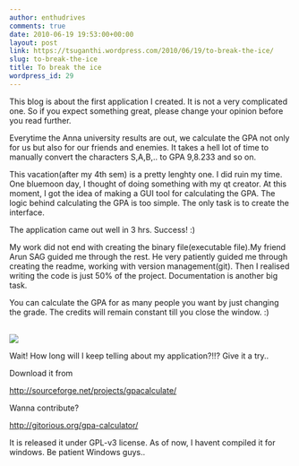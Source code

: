 ```yaml
---
author: enthudrives
comments: true
date: 2010-06-19 19:53:00+00:00
layout: post
link: https://tsuganthi.wordpress.com/2010/06/19/to-break-the-ice/
slug: to-break-the-ice
title: To break the ice
wordpress_id: 29
---
```


This blog is about the first application I created. It is not a very complicated one. So if you expect something great, please change your opinion before you read further. 

Everytime the Anna university results are out, we calculate the GPA not only for us but also for our friends and enemies. It takes a hell lot of time to manually convert the characters S,A,B,.. to GPA 9,8.233 and so on.

This vacation(after my 4th sem) is a pretty lenghty one. I did ruin my time. One bluemoon day, I thought of doing something with my qt creator. At this moment, I got the idea of making a GUI tool for calculating the GPA. The logic behind calculating the GPA is too simple. The only task is to create the interface. 

The application came out well in 3 hrs. Success! :)

My work did not end with creating the binary file(executable file).My friend Arun SAG guided me through the rest. He very patiently guided me through creating the readme, working with version management(git). Then I realised writing the code is just 50% of the project. Documentation is another big task. 

You can calculate the GPA for as many people you want by just changing the grade. The credits will remain constant till you close the window. :)

[  
](http://tsuganthi.files.wordpress.com/2010/06/gpac.png)[![](http://tsuganthi.files.wordpress.com/2010/06/gpac1.png?w=242)](http://tsuganthi.files.wordpress.com/2010/06/gpac1.png)

  


  


Wait! How long will I keep telling  about my application?!!? Give it a try..

  


Download it from

http://sourceforge.net/projects/gpacalculate/ 

  


  


Wanna contribute?

http://gitorious.org/gpa-calculator/ 

  


It is released it under GPL-v3  license. As of now, I havent compiled it for windows. Be patient Windows  guys..
